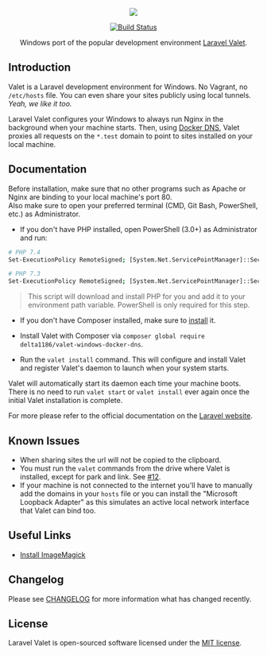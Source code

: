 <p align="center"><img src="https://laravel.com/assets/img/components/logo-valet.svg"></p>

<p align="center">
<a href="https://travis-ci.com/delta1186/valet-windows-docker-dns"><img src="https://travis-ci.com/delta1186/valet-windows-docker-dns.svg?branch=master" alt="Build Status"></a>
<!--
<a href="https://packagist.org/packageg/delta1186/valet-windows-docker-dns"><img src="https://poser.pugx.org/delta1186/valet-windows-docker-dns/d/total.svg" alt="Total Downloads"></a>
<a href="https://packagist.org/packageg/delta1186/valet-windows-docker-dns"><img src="https://poser.pugx.org/delta1186/valet-windows-docker-dns/v/stable.svg" alt="Latest Stable Version"></a>
<a href="https://packagist.org/packageg/delta1186/valet-windows-docker-dns"><img src="https://poser.pugx.org/delta1186/valet-windows-docker-dns/license.svg" alt="License"></a>
-->
</p>

<p align="center">Windows port of the popular development environment <a href="https://github.com/laravel/valet">Laravel Valet</a>.</p>

## Introduction

Valet is a Laravel development environment for Windows. No Vagrant, no `/etc/hosts` file. You can even share your sites publicly using local tunnels. _Yeah, we like it too._

Laravel Valet configures your Windows to always run Nginx in the background when your machine starts. Then, using [Docker DNS](https://hub.docker.com/repository/docker/hickskp/docker-dns), Valet proxies all requests on the `*.test` domain to point to sites installed on your local machine.

## Documentation

Before installation, make sure that no other programs such as Apache or Nginx are binding to your local machine's port 80. <br> Also make sure to open your preferred terminal (CMD, Git Bash, PowerShell, etc.) as Administrator.

- If you don't have PHP installed, open PowerShell (3.0+) as Administrator and run:

```bash
# PHP 7.4
Set-ExecutionPolicy RemoteSigned; [System.Net.ServicePointManager]::SecurityProtocol = [System.Net.SecurityProtocolType]::Tls12; Invoke-WebRequest -Uri "https://github.com/delta1186/valet-windows/raw/master/bin/php74.ps1" -OutFile $env:temp\php74.ps1; .$env:temp\php74.ps1

# PHP 7.3
Set-ExecutionPolicy RemoteSigned; [System.Net.ServicePointManager]::SecurityProtocol = [System.Net.SecurityProtocolType]::Tls12; Invoke-WebRequest -Uri "https://github.com/delta1186/valet-windows/raw/master/bin/php73.ps1" -OutFile $env:temp\php73.ps1; .$env:temp\php73.ps1
```

> This script will download and install PHP for you and add it to your environment path variable. PowerShell is only required for this step.

- If you don't have Composer installed, make sure to [install](https://getcomposer.org/Composer-Setup.exe) it.

- Install Valet with Composer via `composer global require delta1186/valet-windows-docker-dns`.

- Run the `valet install` command. This will configure and install Valet and register Valet's daemon to launch when your system starts.

Valet will automatically start its daemon each time your machine boots. There is no need to run `valet start` or `valet install` ever again once the initial Valet installation is complete.

For more please refer to the official documentation on the [Laravel website](https://laravel.com/docs/5.8/valet#serving-sites).

## Known Issues

- When sharing sites the url will not be copied to the clipboard.
- You must run the `valet` commands from the drive where Valet is installed, except for park and link. See [#12](https://github.com/cretueusebiu/valet-windows/issues/12#issuecomment-283111834).
- If your machine is not connected to the internet you'll have to manually add the domains in your `hosts` file or you can install the "Microsoft Loopback Adapter" as this simulates an active local network interface that Valet can bind too.

## Useful Links

- [Install ImageMagick](https://mlocati.github.io/articles/php-windows-imagick.html)

## Changelog

Please see [CHANGELOG](CHANGELOG.md) for more information what has changed recently.

## License

Laravel Valet is open-sourced software licensed under the [MIT license](http://opensource.org/licenses/MIT).
